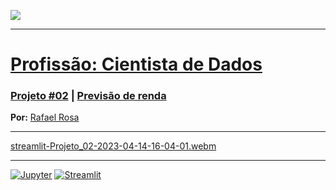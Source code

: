 [![](https://raw.githubusercontent.com/raafarosa/Ebac_Data_Scientist_General/main/utilities/newebac_logo_black_half.png)](https://github.com/raafarosa/Ebac_Data_Scientist_General)

---

# [**Profissão: Cientista de Dados**](https://github.com/rhatiro/Curso_EBAC-Profissao_Cientista_de_Dados)
### [**Projeto #02**](https://github.com/raafarosa/projeto_2_previsao_de_renda/blob/main/Projeto_2_previsao_de_renda.ipynb) | [Previsão de renda](https://rafael-rosa-projeto-2.streamlit.app/)

**Por:** [Rafael Rosa](https://www.linkedin.com/in/rafael-rosa-alves/)<br>

---

[streamlit-Projeto_02-2023-04-14-16-04-01.webm](Precisao_de_renda.webm)

---

[![Jupyter](https://img.shields.io/badge/Jupyter-F37626.svg?&logo=Jupyter&logoColor=white)](https://github.com/raafarosa/projeto_2_previsao_de_renda/blob/main/Projeto_2_previsao_de_renda.ipynb)
[![Streamlit](https://img.shields.io/badge/Streamlit-FF4B4B?logo=Streamlit&logoColor=white)](https://rafael-rosa-projeto-2.streamlit.app/)


